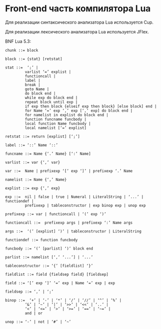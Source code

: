 # Front-end часть компилятора Lua
Для реализации синтаксического анализатора Lua используется
Cup.

Для реализации лексического анализатора Lua используется JFlex.

BNF Lua 5.3:

    chunk ::= block
    
    block ::= {stat} [retstat]
    
    stat ::=  ‘;’ | 
    		 varlist ‘=’ explist | 
    		 functioncall | 
    		 label | 
    		 break | 
    		 goto Name | 
    		 do block end | 
    		 while exp do block end | 
    		 repeat block until exp | 
    		 if exp then block {elseif exp then block} [else block] end | 
    		 for Name ‘=’ exp ‘,’ exp [‘,’ exp] do block end | 
    		 for namelist in explist do block end | 
    		 function funcname funcbody | 
    		 local function Name funcbody | 
    		 local namelist [‘=’ explist] 
    
    retstat ::= return [explist] [‘;’]
    
    label ::= ‘::’ Name ‘::’
    
    funcname ::= Name {‘.’ Name} [‘:’ Name]
    
    varlist ::= var {‘,’ var}
    
    var ::=  Name | prefixexp ‘[’ exp ‘]’ | prefixexp ‘.’ Name 
    
    namelist ::= Name {‘,’ Name}
    
    explist ::= exp {‘,’ exp}
    
    exp ::=  nil | false | true | Numeral | LiteralString | ‘...’ | functiondef | 
    		 prefixexp | tableconstructor | exp binop exp | unop exp 
    
    prefixexp ::= var | functioncall | ‘(’ exp ‘)’
    
    functioncall ::=  prefixexp args | prefixexp ‘:’ Name args 
    
    args ::=  ‘(’ [explist] ‘)’ | tableconstructor | LiteralString 
    
    functiondef ::= function funcbody
    
    funcbody ::= ‘(’ [parlist] ‘)’ block end
    
    parlist ::= namelist [‘,’ ‘...’] | ‘...’
    
    tableconstructor ::= ‘{’ [fieldlist] ‘}’
    
    fieldlist ::= field {fieldsep field} [fieldsep]
    
    field ::= ‘[’ exp ‘]’ ‘=’ exp | Name ‘=’ exp | exp
    
    fieldsep ::= ‘,’ | ‘;’
    
    binop ::=  ‘+’ | ‘-’ | ‘*’ | ‘/’ | ‘//’ | ‘^’ | ‘%’ | 
    		 ‘&’ | ‘~’ | ‘|’ | ‘>>’ | ‘<<’ | ‘..’ | 
    		 ‘<’ | ‘<=’ | ‘>’ | ‘>=’ | ‘==’ | ‘~=’ | 
    		 and | or
    
    unop ::= ‘-’ | not | ‘#’ | ‘~’